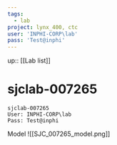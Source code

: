 ```yaml
---
tags:
  - lab
project: lynx_400, ctc
user: 'INPHI-CORP\lab'
pass: 'Test@inphi'
---
```

up:: [[Lab list]]
# sjclab-007265

```
sjclab-007265
User: INPHI-CORP\lab
Pass: Test@inphi
```

Model 
![[SJC_007265_model.png]]